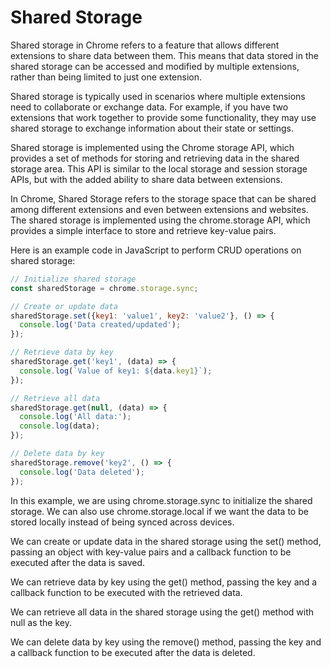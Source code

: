 Shared Storage
===

Shared storage in Chrome refers to a feature that allows different extensions to share data between them. This means that data stored in the shared storage can be accessed and modified by multiple extensions, rather than being limited to just one extension.

Shared storage is typically used in scenarios where multiple extensions need to collaborate or exchange data. For example, if you have two extensions that work together to provide some functionality, they may use shared storage to exchange information about their state or settings.

Shared storage is implemented using the Chrome storage API, which provides a set of methods for storing and retrieving data in the shared storage area. This API is similar to the local storage and session storage APIs, but with the added ability to share data between extensions.



In Chrome, Shared Storage refers to the storage space that can be shared among different extensions and even between extensions and websites. The shared storage is implemented using the chrome.storage API, which provides a simple interface to store and retrieve key-value pairs.

Here is an example code in JavaScript to perform CRUD operations on shared storage:

```js
// Initialize shared storage
const sharedStorage = chrome.storage.sync;

// Create or update data
sharedStorage.set({key1: 'value1', key2: 'value2'}, () => {
  console.log('Data created/updated');
});

// Retrieve data by key
sharedStorage.get('key1', (data) => {
  console.log(`Value of key1: ${data.key1}`);
});

// Retrieve all data
sharedStorage.get(null, (data) => {
  console.log('All data:');
  console.log(data);
});

// Delete data by key
sharedStorage.remove('key2', () => {
  console.log('Data deleted');
});


```
In this example, we are using chrome.storage.sync to initialize the shared storage. We can also use chrome.storage.local if we want the data to be stored locally instead of being synced across devices.

We can create or update data in the shared storage using the set() method, passing an object with key-value pairs and a callback function to be executed after the data is saved.

We can retrieve data by key using the get() method, passing the key and a callback function to be executed with the retrieved data.

We can retrieve all data in the shared storage using the get() method with null as the key.

We can delete data by key using the remove() method, passing the key and a callback function to be executed after the data is deleted.
